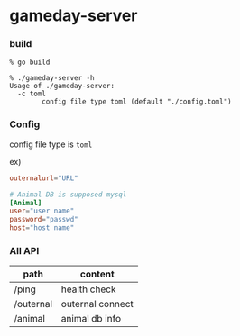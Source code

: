 # gameday-server

### build
```
% go build

% ./gameday-server -h
Usage of ./gameday-server:
  -c toml
        config file type toml (default "./config.toml")
```

### Config
config file type is `toml`  

ex)
```toml
outernalurl="URL"

# Animal DB is supposed mysql
[Animal]
user="user name"
password="passwd"
host="host name"
```

### All API
| path      | content          |
|-----------|------------------|
| /ping     | health check     |
| /outernal | outernal connect |
| /animal   | animal db info   |
